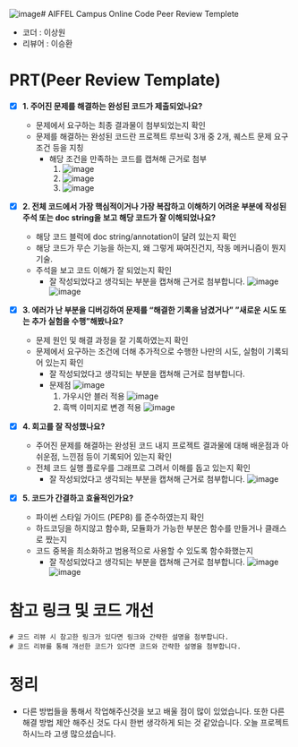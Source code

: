 ![image](https://github.com/K-Bbang/AIFFEL_Online_Quest/assets/149548653/b30bf787-43c6-4cd5-b9a5-4ebb0f9fafaa)# AIFFEL Campus Online Code Peer Review Templete
- 코더 : 이상원
- 리뷰어 : 이승환


# PRT(Peer Review Template)
- [X]  **1. 주어진 문제를 해결하는 완성된 코드가 제출되었나요?**
    - 문제에서 요구하는 최종 결과물이 첨부되었는지 확인
    - 문제를 해결하는 완성된 코드란 프로젝트 루브릭 3개 중 2개, 
    퀘스트 문제 요구조건 등을 지칭
        - 해당 조건을 만족하는 코드를 캡쳐해 근거로 첨부
          1. ![image](https://github.com/K-Bbang/AIFFEL_Online_Quest/assets/149548653/b0ee8759-c4fe-4f50-a503-63ad392d91a0)
          2. ![image](https://github.com/K-Bbang/AIFFEL_Online_Quest/assets/149548653/ab51cc65-df0f-4715-b855-76fe70cc9a46)
          3. ![image](https://github.com/K-Bbang/AIFFEL_Online_Quest/assets/149548653/4883d978-fc5a-446c-861c-da4bcc3c1cc0)

- [X]  **2. 전체 코드에서 가장 핵심적이거나 가장 복잡하고 이해하기 어려운 부분에 작성된 
주석 또는 doc string을 보고 해당 코드가 잘 이해되었나요?**
    - 해당 코드 블럭에 doc string/annotation이 달려 있는지 확인
    - 해당 코드가 무슨 기능을 하는지, 왜 그렇게 짜여진건지, 작동 메커니즘이 뭔지 기술.
    - 주석을 보고 코드 이해가 잘 되었는지 확인
        - 잘 작성되었다고 생각되는 부분을 캡쳐해 근거로 첨부합니다.
          ![image](https://github.com/K-Bbang/AIFFEL_Online_Quest/assets/149548653/93d19e43-bd94-4c15-8e14-e7f88b383624)
          ![image](https://github.com/K-Bbang/AIFFEL_Online_Quest/assets/149548653/532e56b0-2615-4369-b686-64c20f90b95d)

- [X]  **3. 에러가 난 부분을 디버깅하여 문제를 “해결한 기록을 남겼거나” 
”새로운 시도 또는 추가 실험을 수행”해봤나요?**
    - 문제 원인 및 해결 과정을 잘 기록하였는지 확인
    - 문제에서 요구하는 조건에 더해 추가적으로 수행한 나만의 시도, 
    실험이 기록되어 있는지 확인
        - 잘 작성되었다고 생각되는 부분을 캡쳐해 근거로 첨부합니다.
        - 문제점
          ![image](https://github.com/K-Bbang/AIFFEL_Online_Quest/assets/149548653/58cdb662-60ac-44f8-8397-81cc629d2fd5)
          1. 가우시안 블러 적용
             ![image](https://github.com/K-Bbang/AIFFEL_Online_Quest/assets/149548653/553f12eb-cca1-4546-ae96-600e8849f6e3)
          2. 흑백 이미지로 변경 적용
             ![image](https://github.com/K-Bbang/AIFFEL_Online_Quest/assets/149548653/5b13966b-578d-47f7-a056-951f3624b3db)

- [X]  **4. 회고를 잘 작성했나요?**
    - 주어진 문제를 해결하는 완성된 코드 내지 프로젝트 결과물에 대해
    배운점과 아쉬운점, 느낀점 등이 기록되어 있는지 확인
    - 전체 코드 실행 플로우를 그래프로 그려서 이해를 돕고 있는지 확인
        - 잘 작성되었다고 생각되는 부분을 캡쳐해 근거로 첨부합니다.
          ![image](https://github.com/K-Bbang/AIFFEL_Online_Quest/assets/149548653/c82b3e25-39dd-42b5-99d0-01a8b8e275eb)

- [X]  **5. 코드가 간결하고 효율적인가요?**
    - 파이썬 스타일 가이드 (PEP8) 를 준수하였는지 확인
    - 하드코딩을 하지않고 함수화, 모듈화가 가능한 부분은 함수를 만들거나 클래스로 짰는지
    - 코드 중복을 최소화하고 범용적으로 사용할 수 있도록 함수화했는지
        - 잘 작성되었다고 생각되는 부분을 캡쳐해 근거로 첨부합니다.
          ![image](https://github.com/K-Bbang/AIFFEL_Online_Quest/assets/149548653/e936c387-d0c0-486d-9513-1207abc4e0ab)
          ![image](https://github.com/K-Bbang/AIFFEL_Online_Quest/assets/149548653/ca655056-0593-4e6a-a427-1b5137e3258d)

# 참고 링크 및 코드 개선
```
# 코드 리뷰 시 참고한 링크가 있다면 링크와 간략한 설명을 첨부합니다.
# 코드 리뷰를 통해 개선한 코드가 있다면 코드와 간략한 설명을 첨부합니다.
```

# 정리
- 다른 방법들을 통해서 작업해주신것을 보고 배울 점이 많이 있었습니다. 또한 다른 해결 방법 제안 해주신 것도 다시 한번 생각하게 되는 것 같았습니다. 오늘 프로젝트 하시느라 고생 많으셨습니다.
